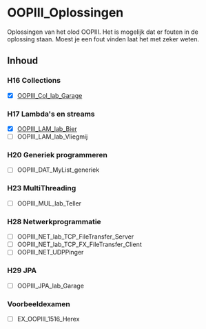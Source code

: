 # OOPIII_Oplossingen

Oplossingen van het olod OOPIII.
Het is mogelijk dat er fouten in de oplossing staan. Moest je een fout vinden laat het met zeker weten.

## Inhoud

### H16 Collections

- [x] [OOPIII_Col_lab_Garage](OOPIII_Col_lab_Garage)

### H17 Lambda's en streams

- [x] [OOPIII_LAM_lab_Bier](OOPIII_LAM_lab_Bier)
- [ ] OOPIII_LAM_lab_Vliegmij

### H20 Generiek programmeren

- [ ] OOPIII_DAT_MyList_generiek

### H23 MultiThreading

- [ ] OOPIII_MUL_lab_Teller

### H28 Netwerkprogrammatie

- [ ] OOPIII_NET_lab_TCP_FileTransfer_Server
- [ ] OOPIII_NET_lab_TCP_FX_FileTransfer_Client
- [ ] OOPIII_NET_UDPPinger

### H29 JPA

- [ ] OOPIII_JPA_lab_Garage

### Voorbeeldexamen

- [ ] EX_OOPIII_1516_Herex
